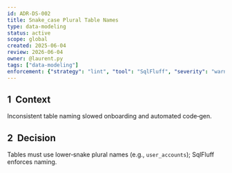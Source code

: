 ```yaml
---
id: ADR-DS-002
title: Snake_case Plural Table Names
type: data-modeling
status: active
scope: global
created: 2025-06-04
review: 2026-06-04
owner: @laurent.py
tags: ["data-modeling"]
enforcement: {"strategy": "lint", "tool": "SqlFluff", "severity": "warning"}
---
```

## 1  Context
Inconsistent table naming slowed onboarding and automated code‑gen.

## 2  Decision
Tables must use lower‑snake plural names (e.g., `user_accounts`); SqlFluff enforces naming.
